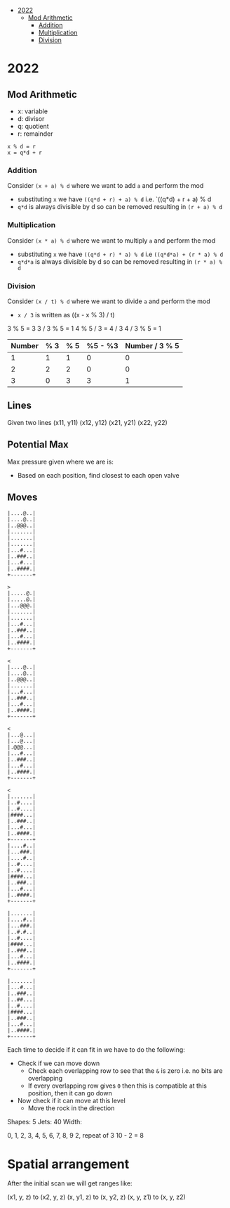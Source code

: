 * [2022](#2022)
  * [Mod Arithmetic](#ModArithmetic)
    * [Addition](#Addition)
    * [Multiplication](#Multiplication)
    * [Division](#Division)

# 2022 <a id="2022"></a>

## Mod Arithmetic <a id="ModArithmetic"></a>

* x: variable
* d: divisor
* q: quotient
* r: remainder

```text
x % d = r
x = q*d + r
```

### Addition <a id="Addition"></a>

Consider `(x + a) % d` where we want to add `a` and perform the mod

* substituting `x` we have `((q*d + r) + a) % d` i.e. `((q*d) + r + a) % d
* `q*d` is always divisible by d so can be removed resulting in `(r + a) % d`

### Multiplication <a id="Multiplication"></a>

Consider `(x * a) % d` where we want to multiply `a` and perform the mod

* substituting `x` we have `((q*d + r) * a) % d` i.e `((q*d*a) + (r * a) % d`
* `q*d*a` is always divisible by d so can be removed resulting in `(r * a) % d`

### Division <a id="Division"></a>

Consider `(x / t) % d` where we want to divide `a` and perform the mod

* `x / 3` is written as ((x - x % 3) / t)

3 % 5 = 3
3 / 3 % 5 = 1
4 % 5 / 3 = 4 / 3
4 / 3 % 5 = 1

| Number | % 3 | % 5 | %5 - %3 | Number / 3 % 5 |
|--------|-----|-----|---------|----------------|
| 1      | 1   | 1   | 0       | 0              |
| 2      | 2   | 2   | 0       | 0              |
| 3      | 0   | 3   | 3       | 1              |

## Lines
Given two lines 
(x11, y11) (x12, y12)
(x21, y21) (x22, y22)

## Potential Max
Max pressure given where we are is:
* Based on each position, find closest to each open valve

## Moves

```text
|....@..|
|....@..|
|..@@@..|
|.......|
|.......|
|.......|
|...#...|
|..###..|
|...#...|
|..####.|
+-------+

> 
|.....@.|
|.....@.|
|...@@@.|
|.......|
|.......|
|...#...|
|..###..|
|...#...|
|..####.|
+-------+

< 
|....@..|
|....@..|
|..@@@..|
|.......|
|...#...|
|..###..|
|...#...|
|..####.|
+-------+

< 
|...@...|
|...@...|
|.@@@...|
|...#...|
|..###..|
|...#...|
|..####.|
+-------+

< 
|.......|
|..#....|
|..#....|
|####...|
|..###..|
|...#...|
|..####.|
+-------+
|....#..|
|...###.|
|....#..|
|..#....|
|..#....|
|####...|
|..###..|
|...#...|
|..####.|
+-------+

|.......|
|....#..|
|...###.|
|..#.#..|
|..#....|
|####...|
|..###..|
|...#...|
|..####.|
+-------+

|.......|
|...#...|
|..###..|
|..##...|
|..#....|
|####...|
|..###..|
|...#...|
|..####.|
+-------+
```

Each time to decide if it can fit in we have to do the following:
* Check if we can move down
  * Check each overlapping row to see that the `&` is zero i.e. no bits are overlapping
  * If every overlapping row gives `0` then this is compatible at this position, then it can go down
* Now check if it can move at this level
  * Move the rock in the direction

Shapes: 5
Jets: 40
Width: 


0, 1, 2, 3, 4, 5, 6, 7, 8, 9
2, repeat of 3
10 - 2 = 8

# Spatial arrangement

After the initial scan we will get ranges like:

(x1, y, z) to (x2, y, z)
(x, y1, z) to (x, y2, z)
(x, y, z1) to (x, y, z2)
